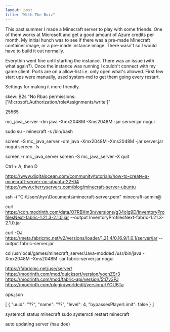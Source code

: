 ```yaml
---
layout: post
title: "With The Boiz"
---
```


This past summer I made a Minecraft server to play with some friends. One of them works at Microsoft and get a good amount of Azure credits per month. My initial hunch was to see if there was a pre-made Minecraft container image, or a pre-made instance image. There wasn't so I would have to build it out normally.

<steps on using azure interface>

Everythin went fine until starting the instance. There was an issue (with what again?). Once the instance was running I couldn't connect with my game client. Ports are on a allow-list i.e. only open what's allowed. First few start ups were manually, used system-md to get them going every restart.

Settings for making it more friendly.

skew: B2s
"No Rbac permissions:['Microsoft.Authorization/roleAssignments/write']"

25565

mc_java_server -dm java -Xmx2048M -Xms2048M -jar server.jar nogui

sudo su - minecraft -s /bin/bash

screen -S mc_java_server -dm java -Xmx2048M -Xms2048M -jar server.jar nogui
screen -ls

screen -r mc_java_server
screen -S mc_java_server -X quit

Ctrl + A, then D

https://www.digitalocean.com/community/tutorials/how-to-create-a-minecraft-server-on-ubuntu-22-04
https://www.cherryservers.com/blog/minecraft-server-ubuntu

ssh -i "C:\Users\hyx\Documents\minecraft-server.pem" minecraft-admin@<ip-address>

curl https://cdn.modrinth.com/data/O7RBXm3n/versions/g34oIg9D/InventoryProfilesNext-fabric-1.21.3-2.1.0.jar --output InventoryProfilesNext-fabric-1.21.3-2.1.0.jar

curl -OJ https://meta.fabricmc.net/v2/versions/loader/1.21.4/0.16.9/1.0.1/server/jar --output fabric-server.jar

cd /usr/local/games/minecraft_server/Java-modded
/usr/bin/java -Xmx2048M -Xms2048M -jar fabric-server.jar nogui

https://fabricmc.net/use/server/
https://modrinth.com/mod/quicksort/version/yocnZSr3
https://modrinth.com/mod/fabric-api/version/5tj7y3PJ
https://modrinth.com/plugin/worldedit/version/rIYOU6Ta

ops.json

[
    {
        "uuid": "??",
        "name": "??",
        "level": 4,
        "bypassesPlayerLimit": false
    }
]

systemctl status minecraft
sudo systemctl restart minecraft

auto updating server (hau doe)